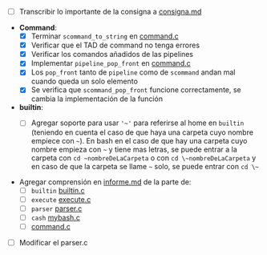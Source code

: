- [ ] Transcribir lo importante de la consigna a [consigna.md](consigna.md)
- **Command**:
    - [x] Terminar `scommand_to_string` en [command.c](skeleton2021/command.c)
    - [x] Verificar que el TAD de command no tenga errores
    - [x] Verificar los comandos añadidos de las pipelines
    - [x] Implementar `pipeline_pop_front` en [command.c](skeleton2021/command.c)
    - [x] Los `pop_front` tanto de `pipeline` como de `scommand` andan mal cuando queda un solo elemento
    - [x] Se verifica que `scommand_pop_front` funcione correctamente, se cambia la implementación de la función

- **builtin**:
    - [ ] Agregar soporte para usar `'~'` para referirse al home en `builtin` (teniendo en cuenta el caso de que haya una carpeta cuyo nombre empiece con `~`).
    En bash en el caso de que hay una carpeta cuyo nombre empieza con `~` y tiene mas letras, se puede entrar a la carpeta con `cd ~nombreDeLaCarpeta` o con `cd \~nombreDeLaCarpeta` y en caso de que la carpeta se llame `~` solo, se puede entrar con `cd \~`


- Agregar comprensión en [informe.md](informe.md) de la parte de:
    - [ ] `builtin` [builtin.c](skeleton2021/builtin.c)
    - [ ] `execute` [execute.c](skeleton2021/execute.c)
    - [ ] `parser` [parser.c](skeleton2021/parser.h)
    - [ ] `cash` [mybash.c](skeleton2021/mybash.c)
    - [ ] [command.c](skeleton2021/command.c)
- [ ] Modificar el parser.c